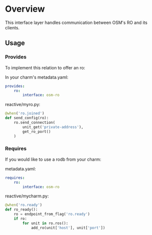 <!--
Copyright 2020 Canonical Ltd.
Licensed under the Apache License, Version 2.0 (the "License");
you may not use this file except in compliance with the License.
You may obtain a copy of the License at
    http://www.apache.org/licenses/LICENSE-2.0
    Unless required by applicable law or agreed to in writing, software
    distributed under the License is distributed on an "AS IS" BASIS,
    WITHOUT WARRANTIES OR CONDITIONS OF ANY KIND, either express or implied.
    See the License for the specific language governing permissions and
    limitations under the License. -->

# Overview

This interface layer handles communication between OSM's RO and its clients.

## Usage

### Provides

To implement this relation to offer an ro:

In your charm's metadata.yaml:

```yaml
provides:
    ro:
        interface: osm-ro
```

reactive/myro.py:

```python
@when('ro.joined')
def send_config(ro):
    ro.send_connection(
        unit_get('private-address'),
        get_ro_port()
    )
```

### Requires

If you would like to use a rodb from your charm:

metadata.yaml:

```yaml
requires:
    ro:
        interface: osm-ro
```

reactive/mycharm.py:

```python
@when('ro.ready')
def ro_ready():
    ro = endpoint_from_flag('ro.ready')
    if ro:
        for unit in ro.ros():
            add_ro(unit['host'], unit['port'])
```
